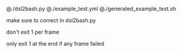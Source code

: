 @./dsl2bash.py
@./example_test.yml
@./generated_example_test.sh

make sure to correct in dsl2bash.py

don't exit 1 per frame

only exit 1 at the end if any frame failed

